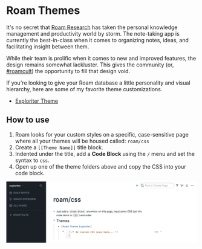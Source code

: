 # Roam Themes

It's no secret that [Roam Research](https://roamresearch.com/) has taken the personal knowledge management and productivity world by storm. The note-taking app is currently the best-in-class when it comes to organizing notes, ideas, and facilitating insight between them.

While their team is prolific when it comes to new and improved features, the design remains somewhat lackluster. This gives the community (or, [#roamcult](https://twitter.com/search?q=%23roamcult)) the opportunity to fill that design void.

If you're looking to give your Roam database a little personality and visual hierarchy, here are some of my favorite theme customizations.

- [Exploriter Theme](https://github.com/exploriter/roam-themes/tree/master/exploriter)

## How to use

1. Roam looks for your custom styles on a specific, case-sensitive page where all your themes will be housed called: `roam/css`
2. Create a `[[Theme Name]]` title block.
3. Indented under the title, add a **Code Block** using the `/` menu and set the syntax to `css`.
4. Open up one of the theme folders above and copy the CSS into your code block.

![](https://github.com/exploriter/roam-themes/blob/master/assets/roam-custom-css.png)

